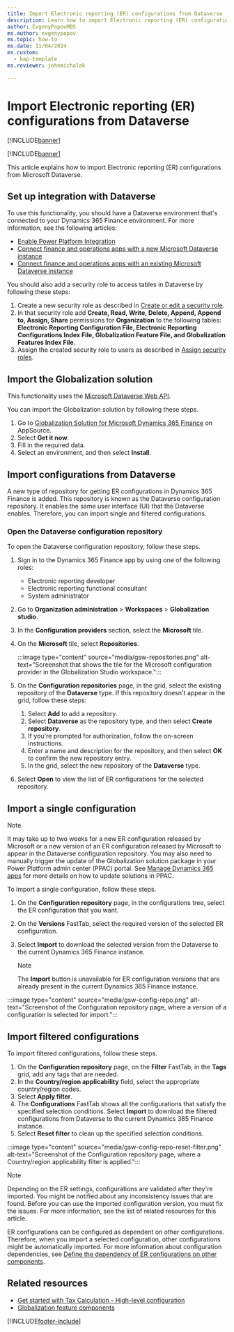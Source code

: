 ```yaml
---
title: Import Electronic reporting (ER) configurations from Dataverse
description: Learn how to import Electronic reporting (ER) configurations from Microsoft Dataverse, including an overview on importing the Globalization solution.
author: EvgenyPopovMBS
ms.author: evgenypopov
ms.topic: how-to
ms.date: 11/04/2024
ms.custom: 
  - bap-template
ms.reviewer: johnmichalak

---
```


# Import Electronic reporting (ER) configurations from Dataverse

[!INCLUDE[banner](../../../includes/banner.md)]

[!INCLUDE[banner](../../../includes/rsc-to-gsw-banner.md)]

This article explains how to import Electronic reporting (ER) configurations from Microsoft Dataverse.

## Set up integration with Dataverse

To use this functionality, you should have a Dataverse environment that's connected to your Dynamics 365 Finance environment. For more information, see the following articles:

- [Enable Power Platform Integration](../../../../fin-ops-core/dev-itpro/power-platform/enable-power-platform-integration.md)
- [Connect finance and operations apps with a new Microsoft Dataverse instance](../../../../fin-ops-core/dev-itpro/power-platform/environment-lifecycle-connect-finops-new-dv.md)
- [Connect finance and operations apps with an existing Microsoft Dataverse instance](../../../../fin-ops-core/dev-itpro/power-platform/environment-lifecycle-connect-finops-existing-dv.md)

You should also add a security role to access tables in Dataverse by following these steps:

1. Create a new security role as described in [Create or edit a security role](/power-platform/admin/create-edit-security-role).
2. In that security role add **Create, Read, Write, Delete, Append, Append to, Assign, Share** permissions for **Organization** to the following tables: **Electronic Reporting Configuration File, Electronic Reporting Configurations Index File, Globalization Feature File, and Globalization Features Index File**. 
3. Assign the created security role to users as described in [Assign security roles](/power-platform/admin/assign-security-roles).

## Import the Globalization solution

This functionality uses the [Microsoft Dataverse Web API](/power-apps/developer/data-platform/webapi/overview).

You can import the Globalization solution by following these steps.

1. Go to [Globalization Solution for Microsoft Dynamics 365 Finance](https://aka.ms/GlobalizationSolution) on AppSource.
1. Select **Get it now**.
1. Fill in the required data.
1. Select an environment, and then select **Install**.

## Import configurations from Dataverse

A new type of repository for getting ER configurations in Dynamics 365 Finance is added. This repository is known as the Dataverse configuration repository. It enables the same user interface (UI) that the Dataverse enables. Therefore, you can import single and filtered configurations.

### Open the Dataverse configuration repository

To open the Dataverse configuration repository, follow these steps.

1. Sign in to the Dynamics 365 Finance app by using one of the following roles:

    - Electronic reporting developer
    - Electronic reporting functional consultant
    - System administrator

1. Go to **Organization administration** \> **Workspaces** \> **Globalization studio**.
1. In the **Configuration providers** section, select the **Microsoft** tile.
1. On the **Microsoft** tile, select **Repositories**.

    :::image type="content" source="media/gsw-repositories.png" alt-text="Screenshot that shows the tile for the Microsoft configuration provider in the Globalization Studio workspace.":::

1. On the **Configuration repositories** page, in the grid, select the existing repository of the **Dataverse** type. If this repository doesn't appear in the grid, follow these steps:

    1. Select **Add** to add a repository.
    1. Select **Dataverse** as the repository type, and then select **Create repository**.
    1. If you're prompted for authorization, follow the on-screen instructions.
    1. Enter a name and description for the repository, and then select **OK** to confirm the new repository entry.
    1. In the grid, select the new repository of the **Dataverse** type.

1. Select **Open** to view the list of ER configurations for the selected repository.

## Import a single configuration

> [!NOTE]
> It may take up to two weeks for a new ER configuration released by Microsoft or a new version of an ER configuration released by Microsoft to appear in the Dataverse configuration repository. You may also need to manually trigger the update of the Globalization solution package in your Power Platform admin center (PPAC) portal. See [Manage Dynamics 365 apps](/power-platform/admin/manage-apps#environment-level-view-of-apps) for more details on how to update solutions in PPAC.

To import a single configuration, follow these steps.

1. On the **Configuration repository** page, in the configurations tree, select the ER configuration that you want.
1. On the **Versions** FastTab, select the required version of the selected ER configuration.
1. Select **Import** to download the selected version from the Dataverse to the current Dynamics 365 Finance instance.

    > [!NOTE]
    > The **Import** button is unavailable for ER configuration versions that are already present in the current Dynamics 365 Finance instance.

:::image type="content" source="media/gsw-config-repo.png" alt-text="Screenshot of the Configuration repository page, where a version of a configuration is selected for import.":::

## Import filtered configurations

To import filtered configurations, follow these steps.

1. On the **Configuration repository** page, on the **Filter** FastTab, in the **Tags** grid, add any tags that are needed.
1. In the **Country/region applicability** field, select the appropriate country/region codes.
1. Select **Apply filter**.
1. The **Configurations** FastTab shows all the configurations that satisfy the specified selection conditions. Select **Import** to download the filtered configurations from Dataverse to the current Dynamics 365 Finance instance.
1. Select **Reset filter** to clean up the specified selection conditions.

:::image type="content" source="media/gsw-config-repo-reset-filter.png" alt-text="Screenshot of the Configuration repository page, where a Country/region applicability filter is applied.":::

> [!NOTE]
> Depending on the ER settings, configurations are validated after they're imported. You might be notified about any inconsistency issues that are found. Before you can use the imported configuration version, you must fix the issues. For more information, see the list of related resources for this article.
>
> ER configurations can be configured as dependent on other configurations. Therefore, when you import a selected configuration, other configurations might be automatically imported. For more information about configuration dependencies, see [Define the dependency of ER configurations on other components](../../../../fin-ops-core/dev-itpro/analytics/tasks/er-define-dependency-er-configurations-from-other-components-july-2017.md).

## Related resources

- [Get started with Tax Calculation - High-level configuration](../global-get-started-with-tax-calculation-service.md#high-level-configuration)
- [Globalization feature components](../e-invoicing-working-globalization-features.md)

[!INCLUDE[footer-include](../../../../includes/footer-banner.md)]
